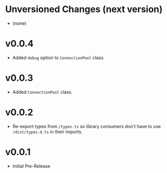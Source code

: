 # Unversioned Changes (next version)

* (none)

# v0.0.4

* Added `debug` option to `ConnectionPool` class.

# v0.0.3

* Added `ConnectionPool` class.

# v0.0.2

* Re-export types from `/types.ts` so library consumers don't have to use `/dist/types.d.ts` in their imports.

# v0.0.1

* Initial Pre-Release
